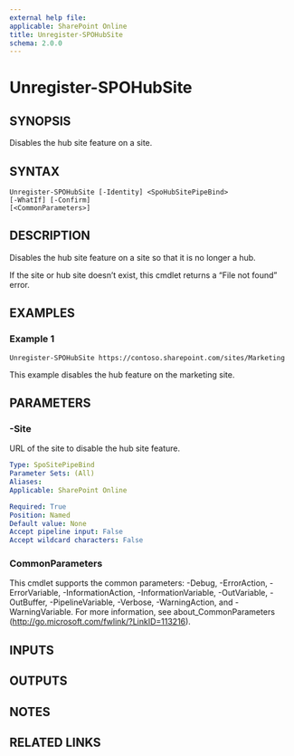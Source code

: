 ```yaml
---
external help file: 
applicable: SharePoint Online
title: Unregister-SPOHubSite
schema: 2.0.0
---
```


# Unregister-SPOHubSite

## SYNOPSIS
Disables the hub site feature on a site.

## SYNTAX

```
Unregister-SPOHubSite [-Identity] <SpoHubSitePipeBind>
[-WhatIf] [-Confirm]
[<CommonParameters>]
```

## DESCRIPTION
Disables the hub site feature on a site so that it is no longer a hub. 

If the site or hub site doesn’t exist, this cmdlet returns a “File not found” error.

## EXAMPLES

### Example 1

```
Unregister-SPOHubSite https://contoso.sharepoint.com/sites/Marketing
```

This example disables the hub feature on the marketing site.

## PARAMETERS

### -Site

URL of the site to disable the hub site feature.

```yaml
Type: SpoSitePipeBind
Parameter Sets: (All)
Aliases: 
Applicable: SharePoint Online

Required: True
Position: Named
Default value: None
Accept pipeline input: False
Accept wildcard characters: False
```

### CommonParameters
This cmdlet supports the common parameters: -Debug, -ErrorAction, -ErrorVariable, -InformationAction, -InformationVariable, -OutVariable, -OutBuffer, -PipelineVariable, -Verbose, -WarningAction, and -WarningVariable. For more information, see about_CommonParameters (http://go.microsoft.com/fwlink/?LinkID=113216).

## INPUTS

## OUTPUTS

## NOTES

## RELATED LINKS
